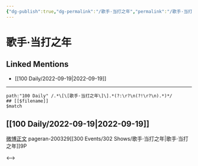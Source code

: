 ```yaml
---
{"dg-publish":true,"dg-permalink":"/歌手·当打之年","permalink":"/歌手·当打之年/"}
---
```


# 歌手·当打之年

## Linked Mentions
- [[100 Daily/2022-09-19\|2022-09-19]]


---

```expander
path:"100 Daily" /.*\[\[歌手·当打之年\]\].*(?:\r?\n(?!\r?\n).*)*/
## [[$filename]]
$match
```
## [[100 Daily/2022-09-19\|2022-09-19]]
[微博正文](https://m.weibo.cn/7633014126/4815382375045686) pageran-200329[[300 Events/302 Shows/歌手·当打之年\|歌手·当打之年]]9P

<-->

